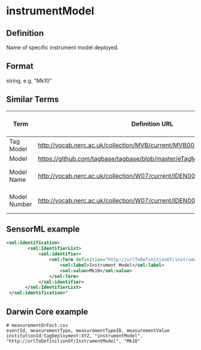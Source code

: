 # instrumentModel

## Definition 
Name of specific instrument model deployed.

## Format
string, e.g. “Mk10”

## Similar Terms 
|Term|Definition URL|Source Vocabulary Publisher/Creator|
|----|----------|-----------------|
|Tag Model|http://vocab.nerc.ac.uk/collection/MVB/current/MVB000185/|Movebank|
|Model|https://github.com/tagbase/tagbase/blob/master/eTagMetadataInventory.csv#L6|Tagbase|
|Model Name|http://vocab.nerc.ac.uk/collection/W07/current/IDEN0003/|NERC/Sensor Web Enablement Marine Profiles|
|Model Number|http://vocab.nerc.ac.uk/collection/W07/current/IDEN0004/|NERC/Sensor Web Enablement Marine Profiles|

## SensorML example
```xml
<sml:identification>
        <sml:IdentifierList>
            <sml:identifier>
                <sml:Term definition="http://urlToDefinitionOf/instrumentModel">
                    <sml:label>Instrument Model</sml:label>
                    <sml:value>Mk10</sml:value>
                </sml:Term>
            </sml:identifier>
       </sml:IdentifierList>
 </sml:identification>"
  ```
## Darwin Core example
```csv
# measurementOrFact.csv
eventId, measurementType, measurementTypeID, measurementValue
institutionId:tagDeployment:XYZ, "instrumentModel", "http://urlToDefinitionOf/InstrumentModel", "Mk10"
